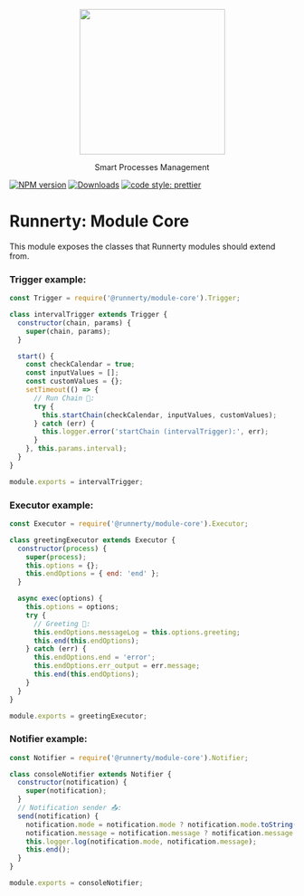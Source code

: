 <p align="center">
  <a href="http://runnerty.io">
    <img height="257" src="https://runnerty.io/assets/header/logo-stroked.png">
  </a>
  <p align="center">Smart Processes Management</p>
</p>

[![NPM version][npm-image]][npm-url] [![Downloads][downloads-image]][npm-url]
<a href="#badge">
<img alt="code style: prettier" src="https://img.shields.io/badge/code_style-prettier-ff69b4.svg">
</a>

# Runnerty: Module Core

This module exposes the classes that Runnerty modules should extend from.

### Trigger example:

```javascript
const Trigger = require('@runnerty/module-core').Trigger;

class intervalTrigger extends Trigger {
  constructor(chain, params) {
    super(chain, params);
  }

  start() {
    const checkCalendar = true;
    const inputValues = [];
    const customValues = {};
    setTimeout(() => {
      // Run Chain 🚀:
      try {
        this.startChain(checkCalendar, inputValues, customValues);
      } catch (err) {
        this.logger.error('startChain (intervalTrigger):', err);
      }
    }, this.params.interval);
  }
}

module.exports = intervalTrigger;
```

### Executor example:

```javascript
const Executor = require('@runnerty/module-core').Executor;

class greetingExecutor extends Executor {
  constructor(process) {
    super(process);
    this.options = {};
    this.endOptions = { end: 'end' };
  }

  async exec(options) {
    this.options = options;
    try {
      // Greeting 👋:
      this.endOptions.messageLog = this.options.greeting;
      this.end(this.endOptions);
    } catch (err) {
      this.endOptions.end = 'error';
      this.endOptions.err_output = err.message;
      this.end(this.endOptions);
    }
  }
}

module.exports = greetingExecutor;
```

### Notifier example:

```javascript
const Notifier = require('@runnerty/module-core').Notifier;

class consoleNotifier extends Notifier {
  constructor(notification) {
    super(notification);
  }
  // Notification sender 📤:
  send(notification) {
    notification.mode = notification.mode ? notification.mode.toString() : 'info';
    notification.message = notification.message ? notification.message.toString() : '';
    this.logger.log(notification.mode, notification.message);
    this.end();
  }
}

module.exports = consoleNotifier;
```

[runnerty]: http://www.runnerty.io
[downloads-image]: https://img.shields.io/npm/dm/@runnerty/module-core.svg
[npm-url]: https://www.npmjs.com/package/@runnerty/module-core
[npm-image]: https://img.shields.io/npm/v/@runnerty/module-core.svg
[david-badge]: https://david-dm.org/runnerty/module-core.svg
[david-badge-url]: https://david-dm.org/runnerty/module-core
